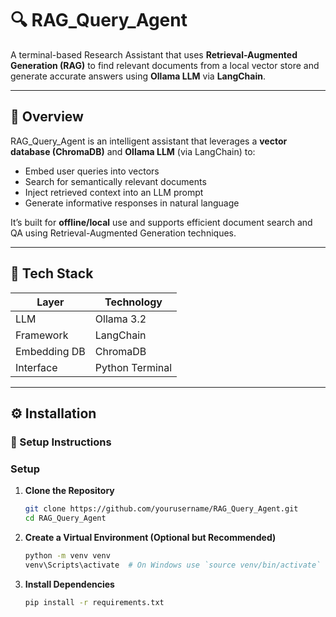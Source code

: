 # 🔍 RAG_Query_Agent

A terminal-based Research Assistant that uses **Retrieval-Augmented Generation (RAG)** to find relevant documents from a local vector store and generate accurate answers using **Ollama LLM** via **LangChain**.

---

## 📘 Overview

RAG_Query_Agent is an intelligent assistant that leverages a **vector database (ChromaDB)** and **Ollama LLM** (via LangChain) to:
- Embed user queries into vectors
- Search for semantically relevant documents
- Inject retrieved context into an LLM prompt
- Generate informative responses in natural language

It’s built for **offline/local** use and supports efficient document search and QA using Retrieval-Augmented Generation techniques.

---

## 🧠 Tech Stack

| Layer        | Technology     |
|--------------|----------------|
| LLM          | Ollama 3.2     |
| Framework    | LangChain      |
| Embedding DB | ChromaDB       |
| Interface    | Python Terminal|

---

## ⚙️ Installation

### 🚀 Setup Instructions


### Setup
1. **Clone the Repository**
   ```bash
   git clone https://github.com/yourusername/RAG_Query_Agent.git
   cd RAG_Query_Agent

2. **Create a Virtual Environment (Optional but Recommended)**
   ```bash
   python -m venv venv
   venv\Scripts\activate  # On Windows use `source venv/bin/activate`
   ```

3. **Install Dependencies**
   ```bash
   pip install -r requirements.txt




